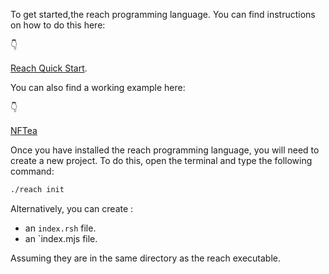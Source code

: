 To get started,the reach programming language. You can find instructions on how to do this here: 

👇

[Reach Quick Start](https://docs.nftworkshop.com/en/latest/getting-started.html).

You can also find a working example here:

👇

[NFTea](https://github.com/BMscis/reach-tutorial)


Once you have installed the  reach programming language, you will need to create a new project. To do this, open the terminal and type the following command:

```bash
./reach init
```

Alternatively, you can create :

- an `index.rsh` file.
- an `index.mjs file.

Assuming they are in the same directory as the reach executable.